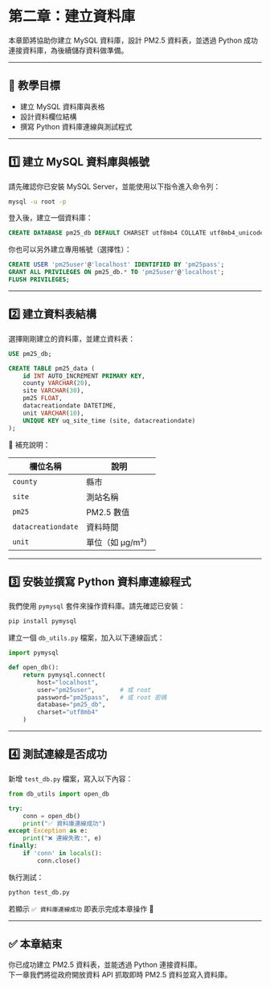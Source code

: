 # 第二章：建立資料庫

本章節將協助你建立 MySQL 資料庫，設計 PM2.5 資料表，並透過 Python 成功連接資料庫，為後續儲存資料做準備。

---

## 🎯 教學目標

- 建立 MySQL 資料庫與表格
- 設計資料欄位結構
- 撰寫 Python 資料庫連線與測試程式

---

## 1️⃣ 建立 MySQL 資料庫與帳號

請先確認你已安裝 MySQL Server，並能使用以下指令進入命令列：

```bash
mysql -u root -p
```

登入後，建立一個資料庫：

```sql
CREATE DATABASE pm25_db DEFAULT CHARSET utf8mb4 COLLATE utf8mb4_unicode_ci;
```

你也可以另外建立專用帳號（選擇性）：

```sql
CREATE USER 'pm25user'@'localhost' IDENTIFIED BY 'pm25pass';
GRANT ALL PRIVILEGES ON pm25_db.* TO 'pm25user'@'localhost';
FLUSH PRIVILEGES;
```

---

## 2️⃣ 建立資料表結構

選擇剛剛建立的資料庫，並建立資料表：

```sql
USE pm25_db;

CREATE TABLE pm25_data (
    id INT AUTO_INCREMENT PRIMARY KEY,
    county VARCHAR(20),
    site VARCHAR(30),
    pm25 FLOAT,
    datacreationdate DATETIME,
    unit VARCHAR(10),
    UNIQUE KEY uq_site_time (site, datacreationdate)
);
```

📌 補充說明：

| 欄位名稱         | 說明           |
|------------------|----------------|
| `county`         | 縣市           |
| `site`           | 測站名稱       |
| `pm25`           | PM2.5 數值     |
| `datacreationdate` | 資料時間     |
| `unit`           | 單位（如 µg/m³）|

---

## 3️⃣ 安裝並撰寫 Python 資料庫連線程式

我們使用 `pymysql` 套件來操作資料庫。請先確認已安裝：

```bash
pip install pymysql
```

建立一個 `db_utils.py` 檔案，加入以下連線函式：

```python
import pymysql

def open_db():
    return pymysql.connect(
        host="localhost",
        user="pm25user",       # 或 root
        password="pm25pass",   # 或 root 密碼
        database="pm25_db",
        charset="utf8mb4"
    )
```

---

## 4️⃣ 測試連線是否成功

新增 `test_db.py` 檔案，寫入以下內容：

```python
from db_utils import open_db

try:
    conn = open_db()
    print("✅ 資料庫連線成功")
except Exception as e:
    print("❌ 連線失敗:", e)
finally:
    if 'conn' in locals():
        conn.close()
```

執行測試：

```bash
python test_db.py
```

若顯示 `✅ 資料庫連線成功` 即表示完成本章操作 🎉

---

## ✅ 本章結束

你已成功建立 PM2.5 資料表，並能透過 Python 連接資料庫。  
下一章我們將從政府開放資料 API 抓取即時 PM2.5 資料並寫入資料庫。
